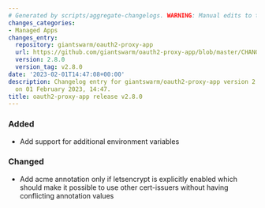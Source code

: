 ```yaml
---
# Generated by scripts/aggregate-changelogs. WARNING: Manual edits to this files will be overwritten.
changes_categories:
- Managed Apps
changes_entry:
  repository: giantswarm/oauth2-proxy-app
  url: https://github.com/giantswarm/oauth2-proxy-app/blob/master/CHANGELOG.md#280---2023-02-01
  version: 2.8.0
  version_tag: v2.8.0
date: '2023-02-01T14:47:08+00:00'
description: Changelog entry for giantswarm/oauth2-proxy-app version 2.8.0, published
  on 01 February 2023, 14:47.
title: oauth2-proxy-app release v2.8.0
---
```


### Added
- Add support for additional environment variables
### Changed
- Add acme annotation only if letsencrypt is explicitly enabled which should make it possible to use other cert-issuers without having conflicting annotation values
